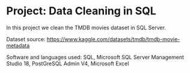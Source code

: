 # Project: Data Cleaning in SQL

In this project we clean the TMDB movies dataset in SQL Server.

Dataset source: https://www.kaggle.com/datasets/tmdb/tmdb-movie-metadata

Software and languages used: SQL, Microsoft SQL Server Management Studio 18, PostGreSQL Admin V4, Microsoft Excel
